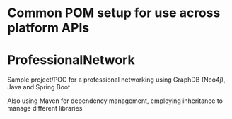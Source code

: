 Common POM setup for use across platform APIs
=======
# ProfessionalNetwork

Sample project/POC for a professional networking using GraphDB (Neo4j), Java and Spring Boot

Also using Maven for dependency management, employing inheritance to manage different libraries